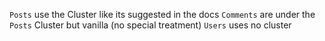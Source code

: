`Posts` use the Cluster like its suggested in the docs
`Comments` are under the `Posts` Cluster but vanilla (no special treatment)
`Users` uses no cluster